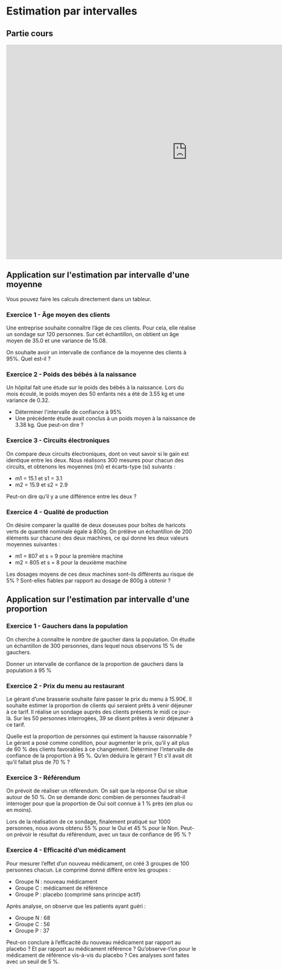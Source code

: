 # Estimation par intervalles

## Partie cours

<iframe src="https://docs.google.com/presentation/d/e/2PACX-1vQzR22EVryOg3xh4g0_ejztWJSBoOikYkE626lAKy0c3r1qxeHHG4cMKlNutv_1C2OXg-eDJlrvRebo/embed?start=false&loop=false&delayms=3000" frameborder="0" width="960" height="569" allowfullscreen="true" mozallowfullscreen="true" webkitallowfullscreen="true"></iframe>

## Application sur l'estimation par intervalle d'une moyenne

Vous pouvez faire les calculs directement dans un tableur.

### Exercice 1 - Âge moyen des clients

Une entreprise souhaite connaître l’âge de ces clients. Pour cela, elle réalise un sondage sur 120 personnes. Sur cet échantillon, on obtient un âge moyen de 35.0 et une variance de 15.08.

On souhaite avoir un intervalle de confiance de la moyenne des clients à 95%. Quel est-il ?

### Exercice 2 - Poids des bébés à la naissance

Un hôpital fait une étude sur le poids des bébés à la naissance. Lors du mois écoulé, le poids moyen des 50 enfants nés a été de 3.55 kg et une variance de 0.32.

- Déterminer l'intervalle de confiance à 95%
- Une précédente étude avait conclus à un poids moyen à la naissance de 3.38 kg. Que peut-on dire ?

### Exercice 3 - Circuits électroniques

On compare deux circuits électroniques, dont on veut savoir si le gain est identique entre les deux. Nous réalisons 300 mesures pour chacun des circuits, et obtenons les moyennes (m*i*) et écarts-type (s*i*) suivants :

- m1 = 15.1 et s1 = 3.1
- m2 = 15.9 et s2 = 2.9

Peut-on dire qu’il y a une différence entre les deux ?

### Exercice 4 - Qualité de production

On désire comparer la qualité de deux doseuses pour boîtes de haricots verts de quantité nominale égale à 800g. On prélève un échantillon de 200 éléments sur chacune des deux machines, ce qui donne les deux valeurs moyennes suivantes :

- m1 = 807 et s = 9 pour la première machine
- m2 = 805 et s = 8 pour la deuxième machine

Les dosages moyens de ces deux machines sont-ils différents au risque de 5% ? Sont-elles fiables par rapport au dosage de 800g à obtenir ?


## Application sur l'estimation par intervalle d'une proportion

### Exercice 1 - Gauchers dans la population

On cherche à connaître le nombre de gaucher dans la population. On étudie un échantillon de 300 personnes, dans lequel nous observons 15 % de gauchers.

Donner un intervalle de confiance de la proportion de gauchers dans la population à 95 %

### Exercice 2 - Prix du menu au restaurant

Le gérant d’une brasserie souhaite faire passer le prix du menu à 15.90€. Il souhaite estimer la proportion de clients qui seraient prêts à venir déjeuner à ce tarif. Il réalise un sondage auprès des clients présents le midi ce jour-là. Sur les 50 personnes interrogées, 39 se disent prêtes à venir déjeuner à ce tarif.

Quelle est la proportion de personnes qui estiment la hausse raisonnable ?
Le gérant a posé comme condition, pour augmenter le prix, qu’il y ait plus de 60 % des clients favorables à ce changement. Déterminer l’intervalle de confiance de la proportion à 95 %. Qu’en déduira le gérant ? Et s’il avait dit qu’il fallait plus de 70 % ?

### Exercice 3 - Référendum

On prévoit de réaliser un référendum. On sait que la réponse Oui se situe autour de 50 %. On se demande donc combien de personnes faudrait-il interroger pour que la proportion de Oui soit connue à 1 % près (en plus ou en moins).

Lors de la réalisation de ce sondage, finalement pratiqué sur 1000 personnes, nous avons obtenu 55 % pour le Oui et 45 % pour le Non. Peut-on prévoir le résultat du référendum, avec un taux de confiance de 95 % ?

### Exercice 4 - Efficacité d’un médicament

Pour mesurer l’effet d’un nouveau médicament, on créé 3 groupes de 100 personnes chacun. Le comprimé donné diffère entre les groupes :

- Groupe N : nouveau médicament
- Groupe C : médicament de référence
- Groupe P : placebo (comprimé sans principe actif)

Après analyse, on observe que les patients ayant guéri :

- Groupe N : 68
- Groupe C : 56
- Groupe P : 37

Peut-on conclure à l’efficacité du nouveau médicament par rapport au placebo ? Et par rapport au médicament référence ? Qu’observe-t’on pour le médicament de référence vis-à-vis du placebo ? Ces analyses sont faites avec un seuil de 5 %.
